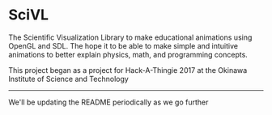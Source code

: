 # SciVL

The Scientific Visualization Library to make educational animations using 
OpenGL and SDL. The hope it to be able to make simple and intuitive animations
to better explain physics, math, and programming concepts.

This project began as a project for Hack-A-Thingie 2017 at the Okinawa 
Institute of Science and Technology

----

We'll be updating the README periodically as we go further
